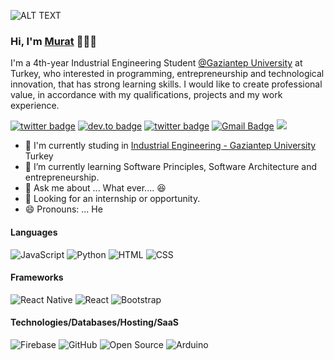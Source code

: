 ![ALT TEXT](https://media.giphy.com/media/vFKqnCdLPNOKc/giphy.gif)

### Hi, I'm <a href="https://muratseven.com.tr">Murat</a> 👋🏻‍💻

I'm a 4th-year Industrial Engineering Student [@Gaziantep University](https://www.gantep.edu.tr/) at Turkey, who interested in programming, entrepreneurship and technological innovation, that has strong learning skills. I would like to create professional value, in accordance with my qualifications, projects and my work experience. <br/>

[![twitter badge](https://img.shields.io/badge/-@muratsvn7-%231FA1F1?style=flat&logo=twitter&logoColor=white)](https://twitter.com/Muratsvn7)
[![dev.to badge](https://img.shields.io/badge/-muratseven-%230177B5?style=flat&logo=linkedin)](https://www.linkedin.com/in/murat-seven/)
[![twitter badge](https://img.shields.io/badge/-@murat_sevenn-%23E4415F?style=flat&logo=instagram&logoColor=white)](https://www.instagram.com/murat_sevenn)
[![Gmail Badge](https://img.shields.io/badge/-Gmail-c14438?style=flat-square&logo=Gmail&logoColor=white&link=mailto:info@muratseven.com.tr)](mailto:info@muratseven.com.tr)
![](https://komarev.com/ghpvc/?username=muratseven&color=brightgreen&style=flat)

- :school: I'm currently studing in [Industrial Engineering - Gaziantep University](https://www.gantep.edu.tr/) Turkey
- 🌱 I’m currently learning Software Principles, Software Architecture and entrepreneurship.
- 💬 Ask me about ... What ever.... :laughing:
- 👯 Looking for an internship or opportunity.
- 😄 Pronouns: ... He

#### Languages
![JavaScript](https://img.shields.io/badge/-JavaScript-fff?&logo=JavaScript&logoColor=ddc508)
![Python](https://img.shields.io/badge/python%20-%2314354C.svg?&style=for-the-badge&logo=python&logoColor=white)
![HTML](https://img.shields.io/badge/-HTML-fff?&logo=HTML5)
![CSS](https://img.shields.io/badge/-CSS-fff?&logo=CSS3&logoColor=blue)

#### Frameworks
![React Native](https://img.shields.io/badge/react_native%20-%2320232a.svg?&style=for-the-badge&logo=react&logoColor=%2361DAFB)
![React](https://img.shields.io/badge/react%20-%2320232a.svg?&style=for-the-badge&logo=react&logoColor=%2361DAFB)
![Bootstrap](https://img.shields.io/badge/bootstrap%20-%23563D7C.svg?&style=for-the-badge&logo=bootstrap&logoColor=white)

#### Technologies/Databases/Hosting/SaaS
![Firebase](https://img.shields.io/badge/firebase%20-%23039BE5.svg?&style=for-the-badge&logo=firebase)
![GitHub](https://img.shields.io/badge/github%20-%23121011.svg?&style=for-the-badge&logo=github&logoColor=white)
![Open Source](https://img.shields.io/badge/-Open%20Source-fff?style=flat&logo=open-source-Initiative)
![Arduino](https://img.shields.io/badge/-Arduino-00979D?style=for-the-badge&logo=Arduino&logoColor=white)




